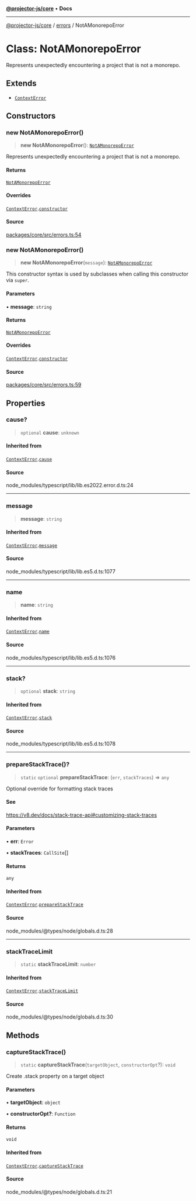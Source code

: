 [**@projector-js/core**](../../README.md) • **Docs**

***

[@projector-js/core](../../README.md) / [errors](../README.md) / NotAMonorepoError

# Class: NotAMonorepoError

Represents unexpectedly encountering a project that is not a monorepo.

## Extends

- [`ContextError`](ContextError.md)

## Constructors

### new NotAMonorepoError()

> **new NotAMonorepoError**(): [`NotAMonorepoError`](NotAMonorepoError.md)

Represents unexpectedly encountering a project that is not a monorepo.

#### Returns

[`NotAMonorepoError`](NotAMonorepoError.md)

#### Overrides

[`ContextError`](ContextError.md).[`constructor`](ContextError.md#constructors)

#### Source

[packages/core/src/errors.ts:54](https://github.com/Xunnamius/projector/blob/eaae74353ca5b35a9a0ca3db8a554376fec1dd9b/packages/core/src/errors.ts#L54)

### new NotAMonorepoError()

> **new NotAMonorepoError**(`message`): [`NotAMonorepoError`](NotAMonorepoError.md)

This constructor syntax is used by subclasses when calling this constructor
via `super`.

#### Parameters

• **message**: `string`

#### Returns

[`NotAMonorepoError`](NotAMonorepoError.md)

#### Overrides

[`ContextError`](ContextError.md).[`constructor`](ContextError.md#constructors)

#### Source

[packages/core/src/errors.ts:59](https://github.com/Xunnamius/projector/blob/eaae74353ca5b35a9a0ca3db8a554376fec1dd9b/packages/core/src/errors.ts#L59)

## Properties

### cause?

> `optional` **cause**: `unknown`

#### Inherited from

[`ContextError`](ContextError.md).[`cause`](ContextError.md#cause)

#### Source

node\_modules/typescript/lib/lib.es2022.error.d.ts:24

***

### message

> **message**: `string`

#### Inherited from

[`ContextError`](ContextError.md).[`message`](ContextError.md#message)

#### Source

node\_modules/typescript/lib/lib.es5.d.ts:1077

***

### name

> **name**: `string`

#### Inherited from

[`ContextError`](ContextError.md).[`name`](ContextError.md#name)

#### Source

node\_modules/typescript/lib/lib.es5.d.ts:1076

***

### stack?

> `optional` **stack**: `string`

#### Inherited from

[`ContextError`](ContextError.md).[`stack`](ContextError.md#stack)

#### Source

node\_modules/typescript/lib/lib.es5.d.ts:1078

***

### prepareStackTrace()?

> `static` `optional` **prepareStackTrace**: (`err`, `stackTraces`) => `any`

Optional override for formatting stack traces

#### See

https://v8.dev/docs/stack-trace-api#customizing-stack-traces

#### Parameters

• **err**: `Error`

• **stackTraces**: `CallSite`[]

#### Returns

`any`

#### Inherited from

[`ContextError`](ContextError.md).[`prepareStackTrace`](ContextError.md#preparestacktrace)

#### Source

node\_modules/@types/node/globals.d.ts:28

***

### stackTraceLimit

> `static` **stackTraceLimit**: `number`

#### Inherited from

[`ContextError`](ContextError.md).[`stackTraceLimit`](ContextError.md#stacktracelimit)

#### Source

node\_modules/@types/node/globals.d.ts:30

## Methods

### captureStackTrace()

> `static` **captureStackTrace**(`targetObject`, `constructorOpt`?): `void`

Create .stack property on a target object

#### Parameters

• **targetObject**: `object`

• **constructorOpt?**: `Function`

#### Returns

`void`

#### Inherited from

[`ContextError`](ContextError.md).[`captureStackTrace`](ContextError.md#capturestacktrace)

#### Source

node\_modules/@types/node/globals.d.ts:21
